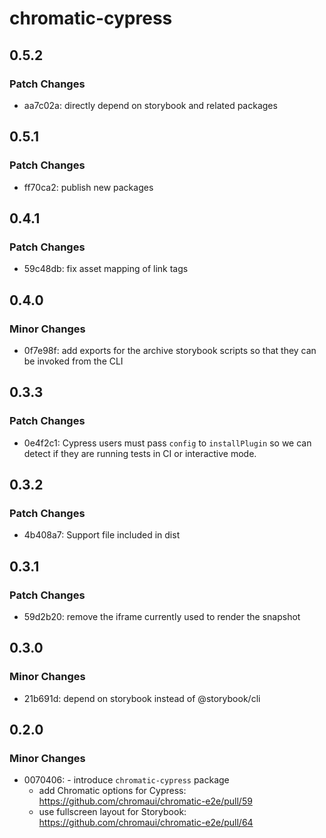 # chromatic-cypress

## 0.5.2

### Patch Changes

- aa7c02a: directly depend on storybook and related packages

## 0.5.1

### Patch Changes

- ff70ca2: publish new packages

## 0.4.1

### Patch Changes

- 59c48db: fix asset mapping of link tags

## 0.4.0

### Minor Changes

- 0f7e98f: add exports for the archive storybook scripts so that they can be invoked from the CLI

## 0.3.3

### Patch Changes

- 0e4f2c1: Cypress users must pass `config` to `installPlugin` so we can detect if they are running tests in CI or interactive mode.

## 0.3.2

### Patch Changes

- 4b408a7: Support file included in dist

## 0.3.1

### Patch Changes

- 59d2b20: remove the iframe currently used to render the snapshot

## 0.3.0

### Minor Changes

- 21b691d: depend on storybook instead of @storybook/cli

## 0.2.0

### Minor Changes

- 0070406: - introduce `chromatic-cypress` package
  - add Chromatic options for Cypress: https://github.com/chromaui/chromatic-e2e/pull/59
  - use fullscreen layout for Storybook: https://github.com/chromaui/chromatic-e2e/pull/64
